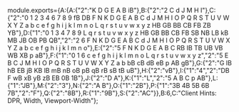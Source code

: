 module.exports={A:{A:{"2":"K D G E A B iB"},B:{"2":"2 C d J M H I"},C:{"2":"0 1 2 3 4 6 7 8 9 fB DB F N K D G E A B C d J M H I O P Q R S T U V W X Y Z a b c e f g h i j k l m n o L q r s t u v w x y z HB GB BB CB FB ZB YB"},D:{"1":"0 1 3 4 7 8 9 L q r s t u v w x y z HB GB BB CB FB SB NB LB kB MB JB OB PB QB","2":"2 6 F N K D G E A B C d J M H I O P Q R S T U V W X Y Z a b c e f g h i j k l m n o"},E:{"2":"5 F N K D G E A B C RB IB TB UB VB WB XB p aB"},F:{"1":"0 1 6 c e f g h i j k l m n o L q r s t u v w x y z","2":"5 E B C J M H I O P Q R S T U V W X Y Z a b bB cB dB eB p AB gB"},G:{"2":"G IB hB EB jB KB lB mB nB oB pB qB rB sB tB uB"},H:{"2":"vB"},I:{"1":"4","2":"DB F wB xB yB zB EB 0B 1B"},J:{"2":"D A"},K:{"1":"L","2":"5 A B C p AB"},L:{"1":"JB"},M:{"2":"3"},N:{"2":"A B"},O:{"1":"2B"},P:{"1":"3B 4B 5B 6B 7B","2":"F"},Q:{"2":"8B"},R:{"1":"9B"},S:{"2":"AC"}},B:6,C:"Client Hints: DPR, Width, Viewport-Width"};
                                                                                                                                                                                                                                                                                                                                                                                                                            
